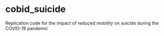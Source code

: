 # cobid_suicide
Replication code for the impact of reduced mobility on suicide during the COVID-19 pandemic
